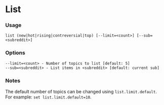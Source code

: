 # List 

### Usage
`list (new|hot|rising|contreversial|top) [--limit=<count>] [--sub=<subreddit>]`

### Options
`--limit=<count> - Number of topics to list [default: 5]`<br/>
`--sub=<subreddit> - List items in <subreddit> [default: current sub]`

### Notes
The default number of topics can be changed using `list.limit.default`. For example: `set list.limit.default=10`.

